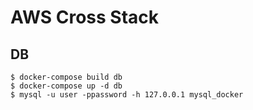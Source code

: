 # AWS Cross Stack
## DB
```
$ docker-compose build db
$ docker-compose up -d db
$ mysql -u user -ppassword -h 127.0.0.1 mysql_docker
```
